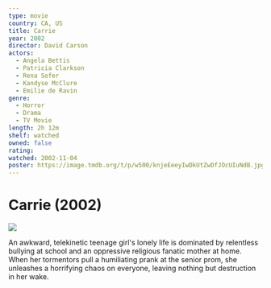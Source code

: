 ```yaml
---
type: movie
country: CA, US
title: Carrie
year: 2002
director: David Carson
actors:
  - Angela Bettis
  - Patricia Clarkson
  - Rena Sofer
  - Kandyse McClure
  - Emilie de Ravin
genre:
  - Horror
  - Drama
  - TV Movie
length: 2h 12m
shelf: watched
owned: false
rating:
watched: 2002-11-04
poster: https://image.tmdb.org/t/p/w500/knjeEeeyIwDkUtZwDfJOcUIuNdB.jpg
---
```


# Carrie (2002)

![](https://image.tmdb.org/t/p/w500/knjeEeeyIwDkUtZwDfJOcUIuNdB.jpg)

An awkward, telekinetic teenage girl's lonely life is dominated by relentless bullying at school and an oppressive religious fanatic mother at home. When her tormentors pull a humiliating prank at the senior prom, she unleashes a horrifying chaos on everyone, leaving nothing but destruction in her wake.